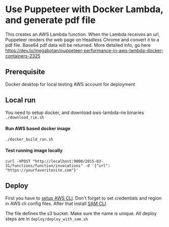 # Use Puppeteer with Docker Lambda, and generate pdf file
This creates an AWS Lambda function. When the Lambda receives an url, Puppeteer renders the web page on Headless Chrome and convert it to a pdf file. 
Base64 pdf data will be returned. 
More detailed info, go here 
https://dev.to/megabotan/puppeteer-performance-in-aws-lambda-docker-containers-2325

## Prerequisite
Docker desktop for local testing
AWS account for deployment

## Local run
You need to setup docker, and download aws-lambda-rie binaries `./download_rie.sh`

#### Run AWS based docker image
`./docker_build_run.sh`

#### Test running image locally
`curl -XPOST "http://localhost:9000/2015-03-31/functions/function/invocations" -d '{"url": "https://yourfavoritesite.com"}'`

## Deploy
First you have to [setup AWS CLI](https://docs.aws.amazon.com/cli/latest/userguide/cli-chap-configure.html). 
Don't forget to set credentials and region in AWS cli config files.
After that install [SAM CLI](https://docs.aws.amazon.com/serverless-application-model/latest/developerguide/serverless-sam-cli-install.html).

The file defines the s3 bucket. Make sure the name is unique. 
All deploy steps are in `deploy/deploy_with_sam.sh`

